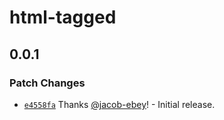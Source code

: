 # html-tagged

## 0.0.1

### Patch Changes

- [`e4558fa`](https://github.com/jacob-ebey/html-tagged/commit/e4558fad63ff348b6cb467b2df4d59081677054f) Thanks [@jacob-ebey](https://github.com/jacob-ebey)! - Initial release.
